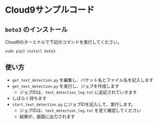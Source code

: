 # Cloud9サンプルコード

## `boto3` のインストール
Cloud9のターミナルで下記のコマンドを実行してください。

```
sudo pip3 install boto3
```

## 使い方

- `get_text_detection.py` を編集し、バケット名とファイル名を記入します
- `get_text_detection.py` を実行し、ジョブを作成します
    - ジョブIDは、`text_detection_log.txt` に追記されていきます
- しばらく待ちます
- `start_text_detection.py` にジョブIDを記入して、実行します。
    - ジョブIDは、`text_detection_log.txt` を見て確認してください
    - 結果が、画面に出力されます